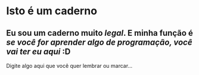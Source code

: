 # Isto é um caderno
Eu sou um caderno muito *legal*. E  minha função é *se você for aprender algo de programação, você vai ter eu aqui* :D
---
Digite algo aqui que você quer lembrar ou marcar...